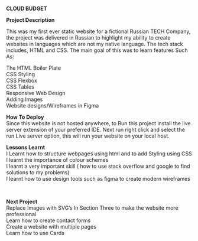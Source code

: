 **CLOUD BUDGET**
<br />

**Project Description**
<br />

This was my first ever static website for a fictional Russian TECH Company, the project was delivered in Russian to highlight my ability to create websites in languages which are not my native language. The tech stack includes, HTML and CSS.
The main goal of this was to learn features Such As:
<br />

The HTML Boiler Plate
<br />
CSS Styling
<br />
CSS Flexbox
<br />
CSS Tables
<br />
Responsive Web Design
<br />
Adding Images
<br />
Website designs/Wireframes in Figma
<br />

**How To Deploy**
<br />
Since this website is not hosted anywhere, to Run this project install the live server extension of your preferred IDE.
Next run  right click and  select the run Live server option, this will run  your website on your local host.
<br />

**Lessons Learnt**
<br />
I Learnt  how to structure webpages using html and to add Styling  using CSS
<br />
I learnt the importance of colour schemes
<br />
I learnt a very important skill ( how to use stack overflow and google to find solutions to my problems)
<br />
I learnt how to use design tools such as figma to create modern wireframes

<br />


**Next Project**
<br />
Replace Images with SVG’s In Section Three to make the website more professional
<br />
Learn how to create contact forms
<br />
Create a website with multiple pages
<br />
Learn how to use Cards
<br />
